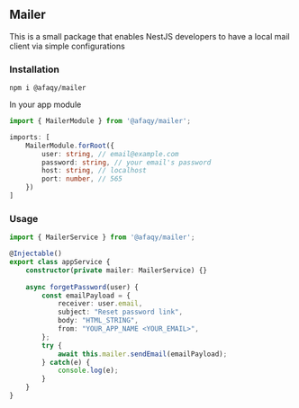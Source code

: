 ## Mailer
This is a small package that enables NestJS developers to have a local mail client via simple configurations

### Installation
```
npm i @afaqy/mailer
```
In your app module
```typescript
import { MailerModule } from '@afaqy/mailer';

imports: [
    MailerModule.forRoot({
        user: string, // email@example.com
        password: string, // your email's password
        host: string, // localhost
        port: number, // 565
    })
]
```

### Usage
```typescript
import { MailerService } from '@afaqy/mailer';

@Injectable()
export class appService {
    constructor(private mailer: MailerService) {}
  
    async forgetPassword(user) {
        const emailPayload = {
            receiver: user.email,
            subject: "Reset password link",
            body: "HTML_STRING",
            from: "YOUR_APP_NAME <YOUR_EMAIL>",
        };
        try {
            await this.mailer.sendEmail(emailPayload);
        } catch(e) {
            console.log(e);
        }
    }
}
```
